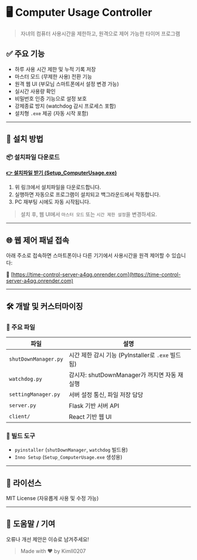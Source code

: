 # 🖥️ Computer Usage Controller

> 자녀의 컴퓨터 사용시간을 제한하고, 원격으로 제어 가능한 타이머 프로그램

## ✅ 주요 기능

- 하루 사용 시간 제한 및 누적 기록 저장
- 마스터 모드 (무제한 사용) 전환 기능
- 원격 웹 UI (부모님 스마트폰에서 설정 변경 가능)
- 실시간 사용량 확인
- 비밀번호 인증 기능으로 설정 보호
- 강제종료 방지 (watchdog 감시 프로세스 포함)
- 설치형 `.exe` 제공 (자동 시작 포함)

---

## 🚀 설치 방법

### 📦 설치파일 다운로드

**[👉 설치파일 받기 (Setup_ComputerUsage.exe)](https://github.com/KimIl0207/time-control-server/releases/download/v1.0.0/Setup_ComputerUsage.exe)**

1. 위 링크에서 설치파일을 다운로드합니다.
2. 실행하면 자동으로 프로그램이 설치되고 백그라운드에서 작동합니다.
3. PC 재부팅 시에도 자동 시작됩니다.

> 설치 후, 웹 UI에서 `마스터 모드` 또는 `시간 제한 설정`을 변경하세요.

---

## 🌐 웹 제어 패널 접속

아래 주소로 접속하면 스마트폰이나 다른 기기에서 사용시간을 원격 제어할 수 있습니다:

🔗 [https://time-control-server-a4qg.onrender.com](https://time-control-server-a4qg.onrender.com)

---

## 🛠 개발 및 커스터마이징

### 🔧 주요 파일

| 파일 | 설명 |
|------|------|
| `shutDownManager.py` | 시간 제한 감시 기능 (PyInstaller로 `.exe` 빌드됨) |
| `watchdog.py` | 감시자: shutDownManager가 꺼지면 자동 재실행 |
| `settingManager.py` | 서버 설정 통신, 파일 저장 담당 |
| `server.py` | Flask 기반 서버 API |
| `client/` | React 기반 웹 UI |

### 🧱 빌드 도구
- `pyinstaller` (`shutDownManager`, `watchdog` 빌드용)
- `Inno Setup` (`Setup_ComputerUsage.exe` 생성용)

---

## 📄 라이선스

MIT License (자유롭게 사용 및 수정 가능)

---

## 🙋 도움말 / 기여

오류나 개선 제안은 이슈로 남겨주세요!

> Made with ❤️ by KimIl0207
